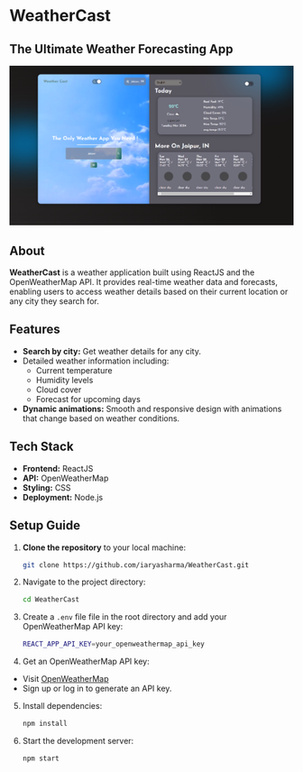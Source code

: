 
# WeatherCast

## The Ultimate Weather Forecasting App

<img src="src/asset/weathercast.png" alt="WeatherCast Output" />

## About

**WeatherCast** is a weather application built using ReactJS and the OpenWeatherMap API. It provides real-time weather data and forecasts, enabling users to access weather details based on their current location or any city they search for.

## Features

- **Search by city:** Get weather details for any city.
- Detailed weather information including:
  - Current temperature
  - Humidity levels
  - Cloud cover
  - Forecast for upcoming days
- **Dynamic animations:** Smooth and responsive design with animations that change based on weather conditions.

## Tech Stack

- **Frontend:** ReactJS
- **API:** OpenWeatherMap
- **Styling:** CSS
- **Deployment:** Node.js 

## Setup Guide

1. **Clone the repository** to your local machine:
   ```bash
   git clone https://github.com/iaryasharma/WeatherCast.git
   ```


2. Navigate to the project directory:
    ```bash
    cd WeatherCast
    ```
3. Create a `.env` file file in the root directory and add your OpenWeatherMap API key:

    ```bash
    REACT_APP_API_KEY=your_openweathermap_api_key
    ```
4. Get an OpenWeatherMap API key:
- Visit [OpenWeatherMap](https://openweathermap.org/)
- Sign up or log in to generate an API key.

5. Install dependencies:
    ```bash
    npm install
    ```
6. Start the development server:
    ```bash
    npm start
    ```


